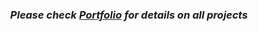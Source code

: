### _<p align=center>Please check [Portfolio](https://github.com/skyeded/Portfolio) for details on all projects_
